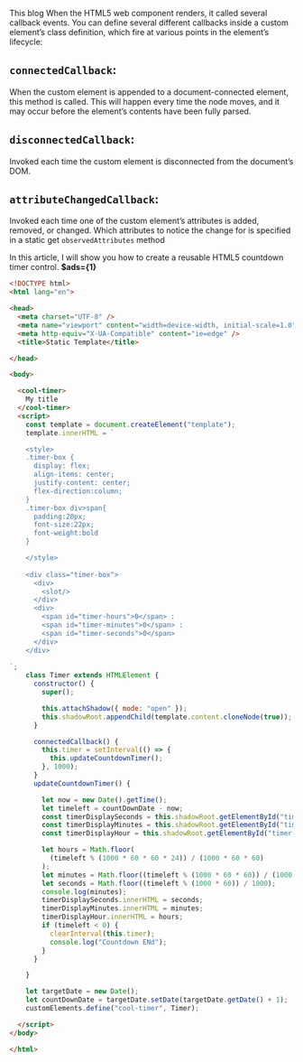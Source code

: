 This blog
When the HTML5 web component renders, it called several callback events. You can define several different callbacks inside a custom element’s class definition, which fire at various points in the element’s lifecycle:

## `connectedCallback`:

When the custom element is appended to a document-connected element, this method is called. This will happen every time the node moves, and it may occur before the element’s contents have been fully parsed.

## `disconnectedCallback`:

Invoked each time the custom element is disconnected from the document’s DOM.

## `attributeChangedCallback`:

Invoked each time one of the custom element’s attributes is added, removed, or changed. Which attributes to notice the change for is specified in a static get  `observedAttributes`  method

In this article, I will show you how to create a reusable HTML5 countdown timer control.  **$ads={1}**

```html
<!DOCTYPE html>
<html lang="en">

<head>
  <meta charset="UTF-8" />
  <meta name="viewport" content="width=device-width, initial-scale=1.0" />
  <meta http-equiv="X-UA-Compatible" content="ie=edge" />
  <title>Static Template</title>

</head>

<body>

  <cool-timer>
    My title
  </cool-timer>
  <script>
    const template = document.createElement("template");
    template.innerHTML = `

    <style>
    .timer-box {
      display: flex;
      align-items: center;
      justify-content: center;
      flex-direction:column;
    }
    .timer-box div>span{
      padding:20px;
      font-size:22px;
      font-weight:bold
    }

    </style>
    
    <div class="timer-box">
      <div>
        <slot/>
      </div>
      <div>
        <span id="timer-hours">0</span> :
        <span id="timer-minutes">0</span> :
        <span id="timer-seconds">0</span> 
      </div>
    </div>
 
`;
    class Timer extends HTMLElement {
      constructor() {
        super();

        this.attachShadow({ mode: "open" });
        this.shadowRoot.appendChild(template.content.cloneNode(true));
      }

      connectedCallback() {
        this.timer = setInterval(() => {
          this.updateCountdownTimer();
        }, 1000);
      }
      updateCountdownTimer() {

        let now = new Date().getTime();
        let timeleft = countDownDate - now;
        const timerDisplaySeconds = this.shadowRoot.getElementById("timer-seconds");
        const timerDisplayMinutes = this.shadowRoot.getElementById("timer-minutes");
        const timerDisplayHour = this.shadowRoot.getElementById("timer-hours");

        let hours = Math.floor(
          (timeleft % (1000 * 60 * 60 * 24)) / (1000 * 60 * 60)
        );
        let minutes = Math.floor((timeleft % (1000 * 60 * 60)) / (1000 * 60));
        let seconds = Math.floor((timeleft % (1000 * 60)) / 1000);
        console.log(minutes);
        timerDisplaySeconds.innerHTML = seconds;
        timerDisplayMinutes.innerHTML = minutes;
        timerDisplayHour.innerHTML = hours;
        if (timeleft < 0) {
          clearInterval(this.timer);
          console.log("Countdown ENd");
        }
      }

    }

    let targetDate = new Date();
    let countDownDate = targetDate.setDate(targetDate.getDate() + 1);
    customElements.define("cool-timer", Timer);

  </script>
</body>

</html>
```
<!--stackedit_data:
eyJoaXN0b3J5IjpbLTM1NzA1MjA1NV19
-->
